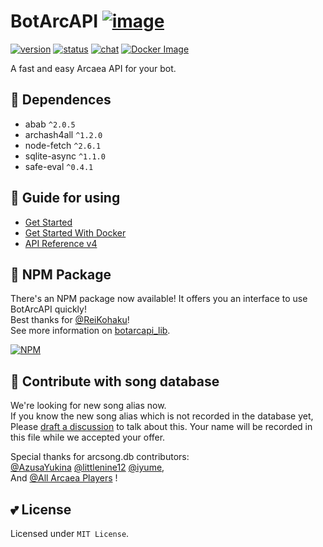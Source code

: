 # BotArcAPI [![image](image/arcaeabots_32x32.png)](#)

[![version](https://img.shields.io/static/v1?label=api-ver&message=v4&color=green)](#)
[![status](https://img.shields.io/static/v1?label=status&message=develop&color=red)](#)
[![chat](https://img.shields.io/static/v1?label=qq-group&message=866231846&color=blue)](#)
[![Docker Image](https://github.com/TheSnowfield/BotArcAPI/workflows/Docker%20Compose/badge.svg)](#)  

A fast and easy Arcaea API for your bot.  

## 🤔 Dependences
- abab `^2.0.5`
- archash4all `^1.2.0`
- node-fetch `^2.6.1`
- sqlite-async `^1.1.0`
- safe-eval `^0.4.1`

## 🌈 Guide for using
- [Get Started](../../wiki/Get-Started)
- [Get Started With Docker](../../wiki/Get-Started-With-Docker)
- [API Reference v4](../../wiki/API-Reference-v4)

## 🧰 NPM Package
There's an NPM package now available! It offers you an interface to use BotArcAPI quickly!   
Best thanks for [@ReiKohaku](https://github.com/ReiKohaku)!  
See more information on [botarcapi_lib](https://www.npmjs.com/package/botarcapi_lib).

[![NPM](https://nodei.co/npm/botarcapi_lib.png)](https://www.npmjs.com/package/botarcapi_lib)

## 🙌 Contribute with song database
We're looking for new song alias now.  
If you know the new song alias which is not recorded in the database yet, Please [draft a discussion](../../discussions) to talk about this. Your name will be recorded in this file while we accepted your offer.

Special thanks for arcsong.db contributors:  
 [@AzusaYukina](https://github.com/AzusaYukina) [@littlenine12](https://github.com/littlenine12)  [@iyume](https://github.com/iyume),  
 And [@All Arcaea Players](#) !

## 💕 License
Licensed under `MIT License`.
